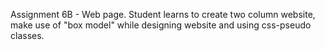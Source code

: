 Assignment 6B - Web page. Student learns to create two column website, make use of "box model" while designing website and using css-pseudo classes.